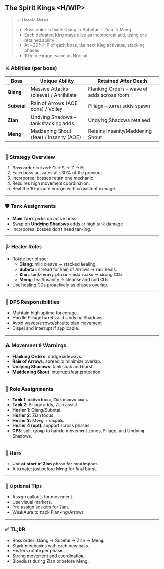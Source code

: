 ## The Spirit Kings <H/WIP>

> ✅ Heroic Notes:
> - Boss order is fixed: Qiang → Subetai → Zian → Meng  .
> - Each defeated King stays alive as incorporeal add, using one retained ability  .
> - At ~30% HP of each boss, the next King activates, stacking phases  .
> - 10 min enrage, same as Normal.

### ⚔️ Abilities (per boss)

| Boss      | Unique Ability                                | Retained After Death                           |
|-----------|------------------------------------------------|------------------------------------------------|
| **Qiang** | Massive Attacks (cleave) / Annihilate         | Flanking Orders – wave of adds across room     |
| **Subetai** | Rain of Arrows (AOE cone) / Volley         | Pillage – turret adds spawn                    |
| **Zian**  | Undying Shadows – tank stacking adds          | Undying Shadows retained                       |
| **Meng**  | Maddening Shout (fear) / Insanity (AOE)       | Retains Insanity/Maddening Shout              |

---

### 🧠 Strategy Overview

1. Boss order is fixed: Q → S → Z → M.
2. Each boss activates at ~30% of the previous.
3. Incorporeal bosses retain one mechanic.
4. Requires high movement coordination.
5. Beat the 10-minute enrage with consistent damage.

---

### 🛡 Tank Assignments

- **Main Tank** picks up active boss.
- Swap on **Undying Shadows** adds or high tank damage.
- Incorporeal bosses don't need tanking.

---

### 🩺 Healer Roles

- Rotate per phase:
  - **Qiang**: mild cleave → stacked healing.
  - **Subetai**: spread for Rain of Arrows → raid heals.
  - **Zian**: tank-heavy phase + add soaks → strong CDs.
  - **Meng**: fear/Insanity → cleanse and raid CDs.
- Use healing CDs proactively as phases overlap.

---

### 🎯 DPS Responsibilities

- Maintain high uptime for enrage.
- Handle Pillage turrets and Undying Shadows.
- Avoid waves/arrows/shouts; plan movement.
- Dispel and interrupt if applicable.

---

### ⚠️ Movement & Warnings

- **Flanking Orders**: dodge sideways.
- **Rain of Arrows**: spread to minimize overlap.
- **Undying Shadows**: tank soak and burst.
- **Maddening Shout**: interrupt/fear protection.

---

### 🧩 Role Assignments

- **Tank 1**: active boss, Zian cleave soak.
- **Tank 2**: Pillage adds, Zian assist.
- **Healer 1**: Qiang/Subetai.
- **Healer 2**: Zian focus.
- **Healer 3**: Meng + dispels.
- **Healer 4 (opt)**: support across phases.
- **DPS**: split group to handle movement zones, Pillage, and Undying Shadows.

---

### 🧃 Hero

- Use **at start of Zian** phase for max impact.
- Alternate: just before Meng for final burst.

---

### 🔧 Optional Tips

- Assign callouts for movement.
- Use visual markers.
- Pre-assign soakers for Zian.
- WeakAura to track Flanking/Arrows.

---

### ✅ TL;DR

- Boss order: Qiang → Subetai → Zian → Meng.
- Stack mechanics with each new boss.
- Healers rotate per phase.
- Strong movement and coordination.
- Bloodlust during Zian or before Meng.
